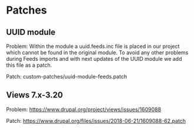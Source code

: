# Patches

## UUID module
Problem: Within the module a uuid.feeds.inc file is placed in our project which cannot be found in the original module. To avoid any other problems during Feeds imports and with next updates of the UUID module we add this file as a patch.

Patch: custom-patches/uuid-module-feeds.patch


## Views 7.x-3.20
Problem: https://www.drupal.org/project/views/issues/1609088

Patch: https://www.drupal.org/files/issues/2018-06-21/1609088-62.patch